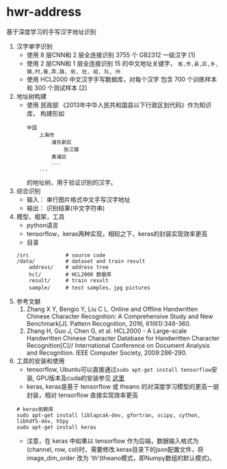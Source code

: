 # hwr-address
基于深度学习的手写汉字地址识别
1. 汉字单字识别
	* 使用 8 层CNN和 2 层全连接识别 3755 个 GB2312 一级汉字 [1]
	* 使用 2 层CNN和 1 层全连接识别 15 的中文地址关键字， ```省,市,县,区,乡,镇,村,巷,弄,路, 街, 社, 组, 队, 州```
	* 使用 HCL2000 中文汉字手写数据库，对每个汉字 包含 700 个训练样本和 300 个测试样本 [2]
2. 地址树构建
	* 使用 民政部 《2013年中华人民共和国县以下行政区划代码》作为知识库， 构建形如
		```
		中国
			上海市
				浦东新区
					张江镇
				黄浦区
				...
			...
		```
		的地址树，用于验证识别的汉字。
3. 综合识别
	* 输入： 单行图片格式中文手写汉字地址
	* 输出： 识别结果(中文字符串)
4. 模型，框架，工具
	* python语言
	* tensorflow，keras两种实现，相较之下，keras的封装实现效率更高
	* 目录
	```	
	/src 			# source code
	/data/ 			# dataset and train result
		address/	# address tree
		hcl/		# HCL2000 数据库
		result/		# train result
		sample/		# test samples，jpg pictures
	```
5. 参考文献
	1. Zhang X Y, Bengio Y, Liu C L. Online and Offline Handwritten Chinese Character Recognition: A Comprehensive Study and New Benchmark[J]. Pattern Recognition, 2016, 61(61):348-360.
	2. Zhang H, Guo J, Chen G, et al. HCL2000 - A Large-scale Handwritten Chinese Character Database for Handwritten Character Recognition[C]// International Conference on Document Analysis and Recognition. IEEE Computer Society, 2009:286-290.
6. 工具的安装和使用
	* tensorflow, Ubuntu可以直接通过``` sudo apt-get install tensorflow ```安装, GPU版本及cuda的安装参见 [这里](http://blog.csdn.net/zhaoyu106/article/details/52793183)
	* keras, keras是基于 tensorflow 或 theano 的对深度学习模型的更高一层封装，相对 tensorflow 直接实现效率更高
	```
	# keras依赖库
	sudo apt-get install liblapcak-dev, gfortran, scipy, cython, libhdf5-dev, h5py
	sudo apt-get install keras
	```
	* 注意，在 keras 中如果以 tensorflow 作为后端，数据输入格式为 (channel, row, col)时，需要修改.keras目录下的json配置文件，将 image_dim_order 改为 'th'(theano模式，即Numpy数组的默认模式)。